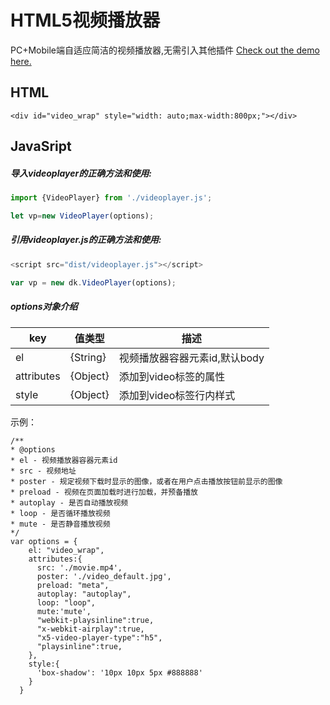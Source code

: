 # HTML5视频播放器

PC+Mobile端自适应简洁的视频播放器,无需引入其他插件
[Check out the demo here.](https://siyuanqiao.github.io/html5-video-player/example/index.html)

## HTML
```
<div id="video_wrap" style="width: auto;max-width:800px;"></div>
```

## JavaSript

##### 导入videoplayer的正确方法和使用:
```js
import {VideoPlayer} from './videoplayer.js';

let vp=new VideoPlayer(options);
```

##### 引用videoplayer.js的正确方法和使用:
```js
<script src="dist/videoplayer.js"></script>

var vp = new dk.VideoPlayer(options);
```

##### options对象介绍

| key | 值类型 | 描述|
| ------ | ------ | ------ |
| el | {String} | 视频播放器容器元素id,默认body |
| attributes | {Object} | 添加到video标签的属性 |
| style | {Object} | 添加到video标签行内样式 |

示例：

```
/**
* @options
* el - 视频播放器容器元素id
* src - 视频地址
* poster - 规定视频下载时显示的图像，或者在用户点击播放按钮前显示的图像
* preload - 视频在页面加载时进行加载，并预备播放
* autoplay - 是否自动播放视频
* loop - 是否循环播放视频
* mute - 是否静音播放视频
*/
var options = {
    el: "video_wrap",
    attributes:{
      src: './movie.mp4',
      poster: './video_default.jpg',
      preload: "meta",
      autoplay: "autoplay",
      loop: "loop",
      mute:'mute',
      "webkit-playsinline":true,
      "x-webkit-airplay":true,
      "x5-video-player-type":"h5",
      "playsinline":true,
    },
    style:{
      'box-shadow': '10px 10px 5px #888888'
    }
  }
```

